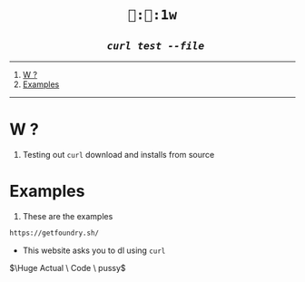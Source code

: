 <h1 align="center"><code> 👅:🎂:1w </code></h1>
<h2 align="center"><i><code> curl test --file</code></i></h2>

----
1. [W ?](#w-)
2. [Examples](#examples)

----

# W ? 

1. Testing out `curl` download and installs from source 

# Examples 

1. These are the examples 

```sh 
https://getfoundry.sh/
```
- This website asks you to dl using `curl` 

$\Huge Actual \ Code \ pussy$ 